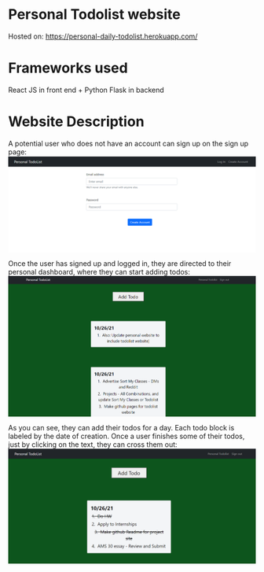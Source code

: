 # Personal Todolist website
Hosted on: https://personal-daily-todolist.herokuapp.com/

# Frameworks used
React JS in front end + Python Flask in backend

# Website Description
A potential user who does not have an account can sign up on the sign up page: <img src="images/CreateAccount.PNG" style="display: block; margin: auto;" />

Once the user has signed up and logged in, they are directed to their personal dashboard, where they can start adding todos: <img src="images/Todolist1.PNG" style="display: block; margin: auto;" />

As you can see, they can add their todos for a day. Each todo block is labeled by the date of creation. Once a user finishes some of their todos, just by clicking on the text, they can cross them out: <img src="images/Todolist2.PNG" style="display: block; margin: auto;" />

